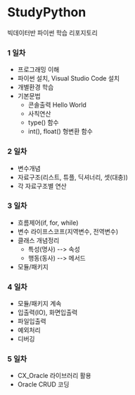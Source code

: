 # StudyPython
빅데이터반 파이썬 학습 리포지토리

### 1 일차
- 프로그래밍 이해
- 파이썬 설치, Visual Studio Code 설치
- 개별환경 학습
- 기본문법
  - 콘솔출력 Hello World
  - 사칙연산
  - type() 함수
  - int(), float() 형변환 함수

### 2 일차
 - 변수개념
 - 자료구조(리스트, 튜플, 딕셔너리, 셋(대충))
 - 각 자료구조별 연산

### 3 일차
 - 흐름제어(if, for, while)
 - 변수 라이프스코프(지역변수, 전역변수)
 - 클래스 개념정리
    - 특성(명사) --> 속성
    - 행동(동사) --> 메서드
 - 모듈/패키지

 ### 4 일차
 - 모듈/패키지 계속
 - 입출력(IO), 화면입출력
 - 파일입출력
 - 예외처리
 - 디버깅
 
  ### 5 일차
 - CX_Oracle 라이브러리 활용
 - Oracle CRUD 코딩
 